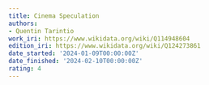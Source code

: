 ```yaml
---
title: Cinema Speculation
authors:
- Quentin Tarintio
work_iri: https://www.wikidata.org/wiki/Q114948604
edition_iri: https://www.wikidata.org/wiki/Q124273861
date_started: '2024-01-09T00:00:00Z'
date_finished: '2024-02-10T00:00:00Z'
rating: 4
---
```



